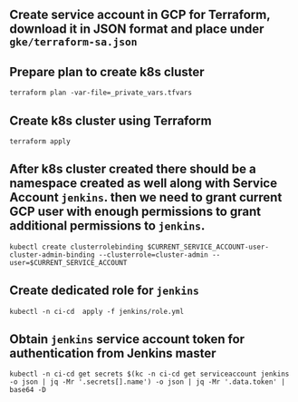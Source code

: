 
## Create service account in GCP for Terraform, download it in JSON format and place under `gke/terraform-sa.json`

## Prepare plan to create k8s cluster

```terraform plan -var-file=_private_vars.tfvars```

## Create k8s cluster using  Terraform 

```terraform apply```

## After k8s cluster created there should be  a namespace created as well along with Service Account `jenkins`. then we need to grant current GCP user with enough permissions to grant additional permissions to `jenkins`.

```kubectl create clusterrolebinding $CURRENT_SERVICE_ACCOUNT-user-cluster-admin-binding --clusterrole=cluster-admin --user=$CURRENT_SERVICE_ACCOUNT```

## Create dedicated role for `jenkins`
```kubectl -n ci-cd  apply -f jenkins/role.yml```

## Obtain `jenkins` service account token for authentication from Jenkins master
```kubectl -n ci-cd get secrets $(kc -n ci-cd get serviceaccount jenkins  -o json | jq -Mr '.secrets[].name') -o json | jq -Mr '.data.token' | base64 -D```
